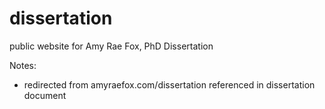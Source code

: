 # dissertation
public website for Amy Rae Fox, PhD Dissertation

Notes: 
- redirected from amyraefox.com/dissertation referenced in dissertation document